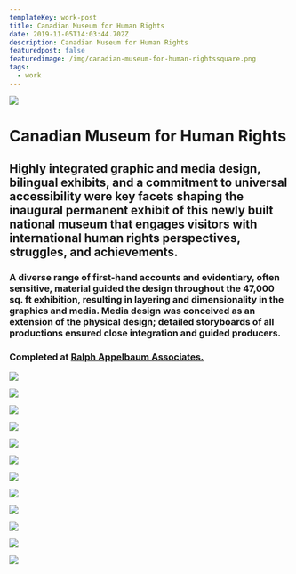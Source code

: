 ```yaml
---
templateKey: work-post
title: Canadian Museum for Human Rights
date: 2019-11-05T14:03:44.702Z
description: Canadian Museum for Human Rights
featuredpost: false
featuredimage: /img/canadian-museum-for-human-rightssquare.png
tags:
  - work
---
```

![](/img/cmhr1.jpg)

# Canadian Museum for Human Rights
## Highly integrated graphic and media design, bilingual exhibits, and a commitment to universal accessibility were key facets shaping the inaugural permanent exhibit of this newly built national museum that engages visitors with international human rights perspectives, struggles, and achievements.

### A diverse range of first-hand accounts and evidentiary, often sensitive, material guided the design throughout the 47,000 sq. ft exhibition, resulting in layering and dimensionality in the graphics and media. Media design was conceived as an extension of the physical design; detailed storyboards of all productions ensured close integration and guided producers.

### Completed at [Ralph Appelbaum Associates.](http://www.raany.com/)

![](/img/cmhr2.png)

![](/img/cmhr3.png)

![](/img/cmhr4.png)

![](/img/cmhr5.png)

![](/img/cmhr6.png)

![](/img/cmhr7.png)

![](/img/cmhr8.png)

![](/img/cmhr9.png)

![](/img/cmhr10.png)

![](/img/cmhr11.png)

![](/img/cmhr12.png)

![](/img/cmhr13.png)
